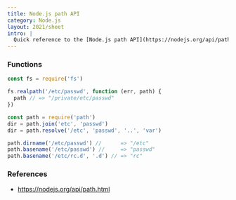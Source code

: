 ```yaml
---
title: Node.js path API
category: Node.js
layout: 2021/sheet
intro: |
  Quick reference to the [Node.js path API](https://nodejs.org/api/path.html).
---
```


### Functions

```js
const fs = require('fs')

fs.realpath('/etc/passwd', function (err, path) {
  path // => "/private/etc/passwd"
})
```

```js
const path = require('path')
dir = path.join('etc', 'passwd')
dir = path.resolve('/etc', 'passwd', '..', 'var')
```

```js
path.dirname('/etc/passwd') //      => "/etc"
path.basename('/etc/passwd') //     => "passwd"
path.basename('/etc/rc.d', '.d') // => "rc"
```

### References

- https://nodejs.org/api/path.html
